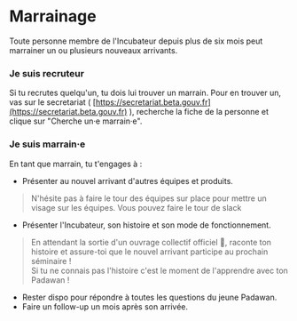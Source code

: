 # Marrainage

Toute personne membre de l'Incubateur depuis plus de six mois peut marrainer un ou plusieurs nouveaux arrivants.

### Je suis recruteur

Si tu recrutes quelqu'un, tu dois lui trouver un marrain. Pour en trouver un, vas sur le secretariat \( [https://secretariat.beta.gouv.fr](https://secretariat.beta.gouv.fr) \), recherche la fiche de la personne et clique sur "Cherche un·e marrain·e".

### Je suis marrain·e

En tant que marrain, tu t'engages à :

* Présenter au nouvel arrivant d'autres équipes et produits.

> N'hésite pas à faire le tour des équipes sur place pour mettre un visage sur les équipes. Vous pouvez faire le tour de slack

* Présenter l'Incubateur, son histoire et son mode de fonctionnement.

> En attendant la sortie d'un ouvrage collectif officiel 📖, raconte ton histoire et assure-toi que le nouvel arrivant participe au prochain séminaire !   
> Si tu ne connais pas l'histoire c'est le moment de l'apprendre avec ton Padawan !

* Rester dispo pour répondre à toutes les questions du jeune Padawan.
* Faire un follow-up un mois après son arrivée.

